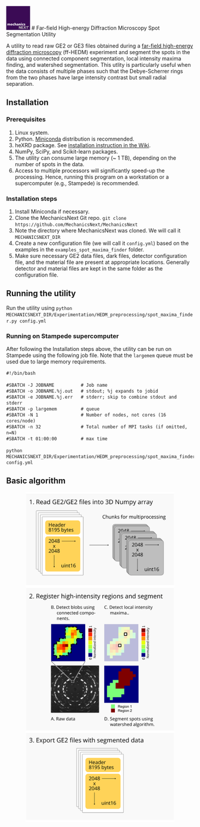 <img src="https://github.com/MechanicsNext/MechanicsNext/blob/master/MeshnicsNext_Assets/mechanics_next_wordmark.png" width=64px>
# Far-field High-energy Diffraction Microscopy Spot Segmentation Utility

A utility to read raw GE2 or GE3 files obtained during a [far-field high-energy diffraction microscopy](https://pdfs.semanticscholar.org/0c56/6a8040f5d60674063d41a3628b1da8d5270a.pdf) (ff-HEDM) experiment and segment the spots
in the data using connected component segmentation, local intensity maxima finding, and watershed segmentation. This utlity is particularly useful when
the data consists of multiple phases such that the Debye-Scherrer rings from the two phases have large intensity contrast but small
radial separation.

## Installation
### Prerequisites
1. Linux system.
2. Python. [Miniconda](https://conda.io/miniconda.html) distribution is recommended.
3. heXRD package. See [installation instruction in the Wiki](https://github.com/MechanicsNext/MechanicsNext/wiki/heXRD-on-Stampede).
4. NumPy, SciPy, and Scikit-learn packages.
5. The utility can consume large memory (~ 1 TB), depending on the number of spots in the data.
6. Access to multiple processors will significantly speed-up the processing. Hence,
running this program on a workstation or a supercomputer (e.g., Stampede) is recommended.

### Installation steps
1. Install Miniconda if necessary.
2. Clone the MechanicsNext Git repo. `git clone https://github.com/MechanicsNext/MechanicsNext`
3. Note the directory where MechanicsNext was cloned. We will call it `MECHANICSNEXT_DIR`
4. Create a new configuration file (we will call it `config.yml`) based on the examples in the `examples_spot_maxima_finder` folder.
5. Make sure necessary GE2 data files, dark files, detector configuration file, and the material file are present at appropriate locations. Generally
detector and material files are kept in the same folder as the configuration file.

## Running the utility
Run the utility using `python MECHANICSNEXT_DIR/Experimentation/HEDM_preprocessing/spot_maxima_finder.py config.yml`

### Running on Stampede supercomputer
After following the Installation steps above, the utility can be run on Stampede using the following job file. Note that
the `largemem` queue must be used due to large memory requirements.

```
#!/bin/bash

#SBATCH -J JOBNAME          # Job name
#SBATCH -o JOBNAME.%j.out   # stdout; %j expands to jobid
#SBATCH -e JOBNAME.%j.err   # stderr; skip to combine stdout and stderr
#SBATCH -p largemem         # queue
#SBATCH -N 1                # Number of nodes, not cores (16 cores/node)
#SBATCH -n 32               # Total number of MPI tasks (if omitted, n=N)
#SBATCH -t 01:00:00         # max time

python MECHANICSNEXT_DIR/Experimentation/HEDM_preprocessing/spot_maxima_finder.py config.yml
```

## Basic algorithm

<p align="center">
  <img src="https://github.com/MechanicsNext/MechanicsNext/blob/master/MeshnicsNext_Assets/Experimentation_HEDM_preprocessing_algorithm.png" width=400px>
</p>

